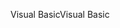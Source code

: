 <span data-ttu-id="a7122-101">Visual Basic</span><span class="sxs-lookup"><span data-stu-id="a7122-101">Visual Basic</span></span>